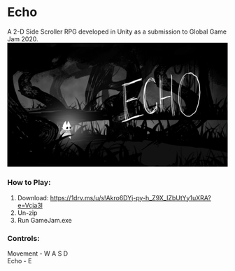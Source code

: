 # Echo

A 2-D Side Scroller RPG developed in Unity as a submission to Global Game Jam 2020.
![Echo Splash Art](Echo-Splash-Art.png)

### How to Play:
1. Download: https://1drv.ms/u/s!Akro6DYj-py-h_Z9X_IZbUtYy1uXRA?e=Vcja3l
2. Un-zip
3. Run GameJam.exe

### Controls:
Movement - W A S D  
Echo - E
